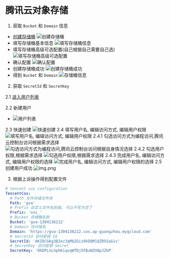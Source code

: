 # 腾讯云对象存储

1. 获取 `Bucket` 和 `Domain` 信息
- [创建存储桶](https://console.cloud.tencent.com/cos/bucket)
![创建存储桶](/study/tencent/create_bucket.png)
- 填写存储桶基本信息
![填写存储桶信息](/study/tencent/create_bucket_info.png)
- 填写存储桶高级可选配置(自己根据自己需要自己选)
![填写存储桶高级可选配置](/study/tencent/create_bucket_options.png)
- 确认配置
![确认配置](/study/tencent/create_bucket_confirm_configuration.png)
- 创建存储桶成功
![创建存储桶成功](/study/tencent/create_bucket_success.png)
- 得到 `Bucket` 和 `Domain`
![存储桶信息](/study/tencent/bucket.png)

2. 获取 `SecretId` 和 `SecretKey`

2.1 [进入用户列表](https://console.cloud.tencent.com/cam)

2.2 新建用户
- ![用户列表](/study/tencent/user.png)

2.3 快速创建
![快速创建](/study/tencent/create_user_2_3.png)
2.4 填写用户名, 编辑访问方式, 编辑用户权限
![填写用户名, 编辑访问方式, 编辑用户权限](/study/tencent/create_user_2_4.png)
2.4.1 勾选访问方式为编程访问,腾讯云控制台访问根据需求选择
![勾选访问方式为编程访问,腾讯云控制台访问根据自身情况选择](/study/tencent/create_user_2_4_1.png)
2.4.2 勾选用户权限,根据需求选择
![勾选用户权限,根据需求选择](/study/tencent/create_user_2_4_2.png)
2.4.3 完成用户名, 编辑访问方式, 编辑用户权限的选择
![完成用户名, 编辑访问方式, 编辑用户权限的选择](/study/tencent/create_user_2_4_3.png)
2.5 创建用户成功
![img.png](/study/tencent/create_user_success.png)

3. 根据上诉操作得到配置文件
```yaml
# tencent cos configuration
TencentCos:
  # Path 文件存储文件夹
  Path: 'gva'
  # Prefix 自定义文件名前缀, 可以不写为空了
  Prefix: 'oss_'
  # Bucket 存储桶名称
  Bucket: 'gva-1304136212'
  # Domain 访问域名
  Domain: 'https://gva-1304136212.cos.ap-guangzhou.myqcloud.com'
  # SecretId 访问密钥 Id
  SecretId: 'AKIDCG6g3B2ez3qMbZGiz0kDQM1QZR5SaGiv'
  # SecretKey 访问密钥 Secret
  SecretKey: '0kDPLnLhphKiqvqWTDj5FBuNZU8pJZbP'
```
